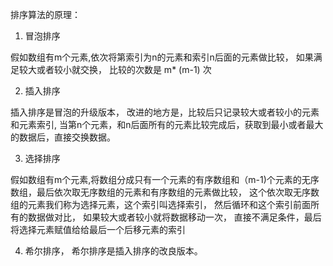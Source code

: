 排序算法的原理：

1. 冒泡排序

假如数组有m个元素,依次将第索引为n的元素和索引n后面的元素做比较， 如果满足较大或者较小就交换， 比较的次数是 m* (m-1) 次

2. 插入排序 

插入排序是冒泡的升级版本， 改进的地方是，比较后只记录较大或者较小的元素和元素索引, 当第n个元素，和n后面所有的元素比较完成后，获取到最小或者最大的数据后，直接交换数据。

3. 选择排序

假如数组有m个元素,将数组分成只有一个元素的有序数组和（m-1)个元素的无序数组，最后依次取无序数组的元素和有序数组的元素做比较，
这个依次取无序数组的元素我们称为选择元素，这个索引叫选择索引， 然后循环和这个索引前面所有的数据做对比， 如果较大或者较小就将数据移动一次，
直接不满足条件，最后将选择元素赋值给给最后一个后移元素的索引

4. 希尔排序， 希尔排序是插入排序的改良版本。

